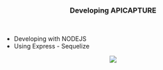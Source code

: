 <h3 align="center">Developing APICAPTURE</h3><br>

- Developing with NODEJS
- Using Express - Sequelize

<p align="center">
<img src="http://img.shields.io/static/v1?label=STATUS&message=EM%20DESENVOLVIMENTO&color=GREEN&style=for-the-badge"/>
</p>
